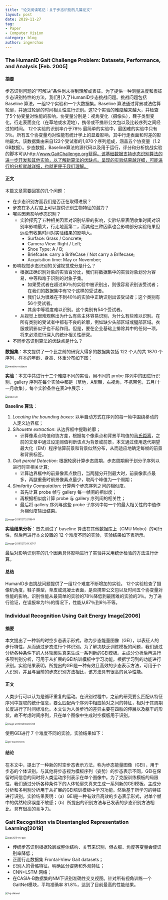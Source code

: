 ```yaml
---
title: "论文阅读笔记：关于步态识别的几篇论文"
layout: post
date: 2019-11-27
tag:
- Paper
- Computer Vision
category: blog
author: ingerchao
---
```


### The HumanID Gait Challenge Problem: Datasets, Performance, and Analysis [Feb. 2005]

#### 摘要

步态识别问题的“可解决”条件尚未得到理解或表征。为了提供一种测量进度和表征步态识别特性的方法，我们引入了HumanID步态挑战问题。挑战问题包括 Baseline 算法，一组12个实验和一个大数据集。Baseline 算法通过背景减法估算轮廓，并通过轮廓的时间相关性进行识别。这12个实验的难度越来越大，并检查了5个协变量对性能的影响。协变量分别是：视角变化（摄像头），鞋子类型变化，行走表面变化（在草地或水泥地），携带或不携带公文包以及比较序列之间经过的时间。 12个实验的识别率介于78％ 最简单的实验中，最困难的实验中只有3％。所有五个协变量均对性能有统计学上的显着影响，其中行走表面和时差的影响最大。该数据集由来自122个受试者的1,870个序列组成，涵盖五个协变量（1.2 GB数据）。步态数据，Baseline算法的源代码以及用于运行，评分和分析挑战实验的脚本可从http://www.GaitChallenge.org获得。该基础数据支持步态识别算法的进一步开发和其他实验，以了解新算法的优缺点。呈现的实验结果越详细，可能进行的分析就越详细，也就更便于我们理解。

#### 正文

本篇文章需要回答的几个问题：

- 在步态识别方面我们是否正在取得进展？
- 步态在多大程度上可以提供识别生物特征的潜力？
- 哪些因素影响步态识别？
  - 实验探究了五种相关因素对识别结果的影响，实验结果表明收集时间对识别率影响最大，行走地面第二，而其他三种因素也会影响部分实验结果但远没有收集时间对实验结果的影响大。
    - Surface: Grass / Concrete;
    - Camera View: Right / Left;
    - Shoe Type: A / B;
    - Briefcase: carry a BrifeCase / Not carry a Brifecase;
    - Acquisition time: May or November;
- 影响视觉步态识别的关键视觉成分是什么？
  - 根据正确识别对象的实验百分比，我们将数据集中的实验对象划分为容易，中等和难于识别的对象子集。
    - 如果受试者在超过80％的实验中被识别出，则很容易识别该受试者；在我们的数据集中有12个这样的受试者。
    - 我们认为很难在不到40％的实验中正确识别出该受试者；这个类别有56个受试者。
    - 其余中等程度难以识别。这个类别有54个受试者。
  - 从视觉上很难观察出为什么有些主体容易识别，为什么有些难以识别。在所有类别的受试者中都有不良的轮廓，例如缺少头部区域或腿部区域。衣服或阴影似乎也不起作用。但是，要在企业基础上排除其中的任何一项，将来必须进行深入的统计相关性研究。 
- 不同步态识别算法的优缺点是什么？

**数据集**：本文提供了一个比之前的研究大得多的数据集包括 122 个人的共 1870 个序列，样本的年龄、身高、体重分布如下图：

<img src="./../assets/images/paper/1127metadata-subjects.png" alt="metadata-subjects" style="zoom:50%;" />

**实验**：本文中共进行十二个难度不同的实验，用不同的 probe 序列中的图进行识别，gallery 序列在每个实验中都是（草地，A型鞋，右视角，不携带包，五月/十一月收集），每个实验条件在表3中展示：

<img src="./../assets/images/paper/1127probeset.png" alt="probe set" style="zoom:50%;" />

**Baseline 算法**：

1. *Locating the bounding boxes*: 以半自动方式在序列的每一帧中围绕移动的人定义边界框；
2. *Sihouette extraction*: 从边界框中提取轮廓；
   * 计算像素点均值和协方差，根据每个像素点和背景平均值的[马氏距离](https://baike.baidu.com/item/马氏距离/8927833?fr=aladdin)，之前的文章中通过设定阈值判断该点为背景或前景，本文通过使用迭代期望最大化（EM）程序估算前景和背景似然分布，从而适应地确定每帧的前景和背景标签。
3. *Gait peroid Detection*: 根据轮廓计算步态周期，步态周期用于划分子序列以进行时空相关计算;
   * 计算边界框中的前景像素点数目，当两腿分开到最大时，前景像素点最多，两腿重叠时前景像素点最少，取两个峰值为一个周期；
4. *Similarity Computation*: 计算两个步态序列之间的相似度。
   * 首先计算 probe 帧与 gallery 每一帧间的相似度；
   * 再根据相似度计算 probe 与 gallery 序列间的相关性；
   * 最后将 gallery 序列与这些 probe 子序列中每一个的最大相关性的中值作为相似度输出结果。

<img src="./../assets/images/paper/1127-sihouette-gait-perios.png" alt="image-20191127132119844" style="zoom:50%;" />

**实验结果分析**：首先测试了 baseline 算法在其他数据库上（CMU Mobo）的可行性，然后再进行本文设置的 12 个难度不同的实验，实验结果如下表所示。

<img src="./../assets/images/paper/1127-baseline-performances.png" alt="image-20191127134430747" style="zoom:50%;" />

最后对影响识别率的几个因素具体影响进行了实验并采用统计检验的方法进行计算。

#### 总结

HumanID步态挑战问题提供了一组12个难度不断增加的实验。 12个实验检查了摄像机角度，鞋子类型，草皮或混凝土表面，是否携带公文包以及时间五个协变量对性能的影响。识别性能从最简单的实验的78％降低到最困难的实验的3％。为了进行验证，在误报率为1％的情况下，性能从87％到6％不等。

### **Individual Recognition Using Gait Energy Image[2006]** 

#### 摘要

本文提出了一种新的时空步态表示形式，称为步态能量图像（GEI），以表征人的步行特性，从而通过步态进行个体识别。为了解决缺乏训练模板的问题，我们通过分析各种条件下的人体轮廓失真来生成一系列新的GEI模板。主成分分析后再进行多项判别分析，可用于从扩展的GEI培训模板中学习功能。根据学习到的功能进行识别。实验结果表明，所提出的GEI是一种有效且高效的步态表示方法，可用于个人识别，并且与当前的步态识别方法相比，该方法具有很高的竞争性能。

#### 正文

人类步行可以认为是循环重复的运动。在识别过程中，之前的研究要么匹配从特征序列中提取的统计信息，要么匹配两个序列中相应帧对之间的特征，相对于其周期长度进行了时间标准化。本文认为人类步行的差异主要在四肢的伸展以及躯干的形状，故不考虑时间序列，只在单个图像中生成时空模版用于识别。

<img src="./../assets/images/paper/1127-geiimage.png" alt="image-20191128102131708" style="zoom:50%;" />

使用GEI进行 7 个难度不同的实验，实验结果如下：

<img src="./../assets/images/paper/1127-gei-experiments.png" alt="gei-experiments" style="zoom:50%;" />

#### 结论

在本文中，提出了一种新的时空步态表示方法，称为步态能量图像（GEI），用于步态的个体识别。与其他将步态视为模板序列（姿势）的步态表示不同，GEI在保留时间信息的同时将人类运动序列表示在单个图像中。为了克服训练模板的局限性，我们通过分析各种条件下的人体轮廓失真来生成一系列新的GEI模板。主成分分析和多判别分析用于从扩展的GEI培训模板中学习功能。然后基于所学习的特征进行识别。实验结果表明：（a）GEI是一种有效且高效的步态表示形式，对单个帧中的偶然轮廓误差不敏感；（b）所提出的识别方法与已发表的步态识别方法相比，具有很高的竞争力。  

### Gait Recognition via Disentangled Representation Learning[2019]

<img src="./../assets/images/paper/1127-cvpr2019-evgait.png" alt="cvpr2019-ev-gait" style="zoom:50%;" />

- 传统步态识别根据轮廓或整体结构、关节来识别，但衣服、角度等变量会使识别率降低；
- 正面行走数据集 Frontal-View Gait datasets；
- 识别人的骨骼特征，明确区分姿势和外观特征；
- CNN+LSTM 网络；
- 在CASIA-B数据集的NM下识别准确性交叉视图。针对所有视角训练一个GaitNet模块，平均准确率 81.8%，达到了目前最高的性能结果。

<img src="./../assets/images/paper/1127-fvg-dataset.png" alt="fvg-dataset" style="zoom:50%;" />

